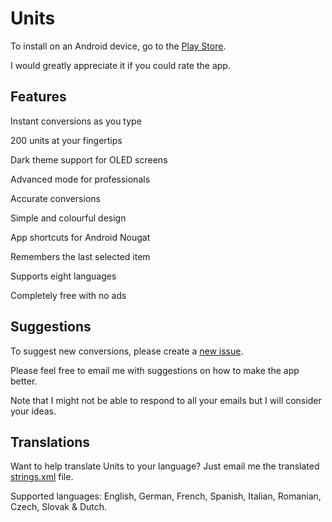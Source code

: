 # Units

To install on an Android device, go to the [Play Store](https://play.google.com/store/apps/details?id=com.calintat.units).

I would greatly appreciate it if you could rate the app.

Features
--------

Instant conversions as you type

200 units at your fingertips

Dark theme support for OLED screens

Advanced mode for professionals

Accurate conversions

Simple and colourful design

App shortcuts for Android Nougat

Remembers the last selected item

Supports eight languages

Completely free with no ads

Suggestions
-----------

To suggest new conversions, please create a [new issue](https://github.com/calintat/units/issues/new).

Please feel free to email me with suggestions on how to make the app better.

Note that I might not be able to respond to all your emails but I will consider your ideas.

Translations
------------

Want to help translate Units to your language?
Just email me the translated [strings.xml](app/src/main/res/values/strings.xml) file.

Supported languages: English, German, French, Spanish, Italian, Romanian, Czech, Slovak & Dutch.
